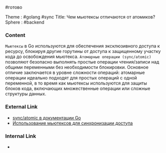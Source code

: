 #готово 

Theme : #golang  #sync
Title: Чем мьютексы отличаются от атомиков?
Sphere : #backend 

### Content

`Мьютексы` в Go используются для обеспечения эксклюзивного доступа к ресурсу, блокируя другие горутины от доступа к защищенному участку кода до освобождения мьютекса. 
`Атомарные операции (sync/atomic)` позволяют безопасно выполнять простые операции чтения/записи над общими переменными без необходимости блокировки. Основное отличие заключается в уровне сложности операций: атомарные операции идеально подходят для простых операций с одной переменной, в то время как мьютексы используются для защиты блоков кода, включающих множественные операции или сложные структуры данных.

### External Link

- [sync/atomic в документации Go](https://golang.org/pkg/sync/atomic/)
- [Использование мьютексов для синхронизации доступа](https://golang.org/pkg/sync/#Mutex)
### Internal Link

- 